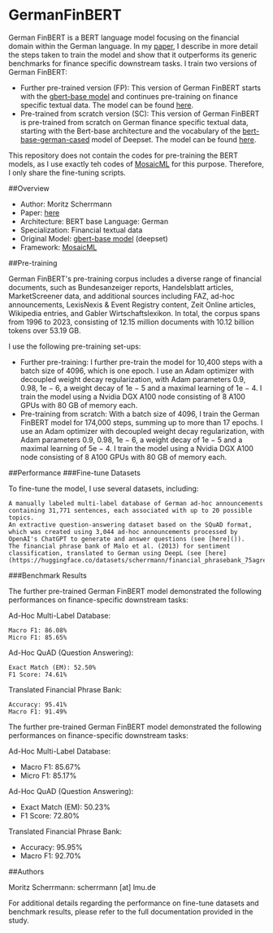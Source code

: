 # GermanFinBERT

German FinBERT is a BERT language model focusing on the financial domain within the German language. In my [paper](https://arxiv.org/pdf/2311.08793.pdf), I describe in more detail the steps taken to train the model and show that it outperforms its generic benchmarks for finance specific downstream tasks. I train two versions of German FinBERT:
- Further pre-trained version (FP):
  This version of German FinBERT starts with the [gbert-base model](https://huggingface.co/deepset/gbert-base) and continues pre-training on finance specific textual data. The model can be found [here](https://huggingface.co/scherrmann/GermanFinBert_FP).
- Pre-trained from scratch version (SC):
  This version of German FinBERT is pre-trained from scratch on German finance specific textual data, starting with the Bert-base architecture and the vocabulary of the [bert-base-german-cased](https://huggingface.co/bert-base-german-cased) model of Deepset. The model can be found [here](https://huggingface.co/scherrmann/GermanFinBert_SC).

This repository does not contain the codes for pre-training the BERT models, as I use exactly teh codes of [MosaicML](https://github.com/mosaicml/examples/tree/main/examples/benchmarks/bert) for this purpose. Therefore, I only share the fine-tuning  scripts.

  
##Overview

- Author: Moritz Scherrmann
- Paper: [here](https://arxiv.org/pdf/2311.08793.pdf)
- Architecture: BERT base Language: German
- Specialization: Financial textual data
- Original Model: [gbert-base model](https://huggingface.co/deepset/gbert-base) (deepset)
- Framework: [MosaicML](https://github.com/mosaicml/examples/tree/main/examples/benchmarks/bert)
  
##Pre-training

German FinBERT's pre-training corpus includes a diverse range of financial documents, such as Bundesanzeiger reports, Handelsblatt articles, MarketScreener data, and additional sources including FAZ, ad-hoc announcements, LexisNexis & Event Registry content, Zeit Online articles, Wikipedia entries, and Gabler Wirtschaftslexikon. In total, the corpus spans from 1996 to 2023, consisting of 12.15 million documents with 10.12 billion tokens over 53.19 GB.

I use the following pre-training set-ups:
- Further pre-training:
  I further pre-train the model for 10,400 steps with a batch size of 4096, which is one epoch. I use an Adam optimizer with decoupled weight decay regularization, with Adam parameters 0.9, 0.98, 1e − 6, a weight decay of 1e − 5 and a maximal learning of 1e − 4. I train the model using a Nvidia DGX A100 node consisting of 8 A100 GPUs with 80 GB of memory each.
- Pre-training from scratch:
  With a batch size of 4096, I train the German FinBERT model for 174,000 steps, summing up to more than 17 epochs. I use an Adam optimizer with decoupled weight decay regularization, with Adam parameters 0.9, 0.98, 1e − 6, a weight decay of 1e − 5 and a maximal learning of 5e − 4. I train the model using a Nvidia DGX A100 node consisting of 8 A100 GPUs with 80 GB of memory each.  

##Performance
###Fine-tune Datasets

To fine-tune the model, I use several datasets, including:

    A manually labeled multi-label database of German ad-hoc announcements containing 31,771 sentences, each associated with up to 20 possible topics.
    An extractive question-answering dataset based on the SQuAD format, which was created using 3,044 ad-hoc announcements processed by OpenAI's ChatGPT to generate and answer questions (see [here]()).
    The financial phrase bank of Malo et al. (2013) for sentiment classification, translated to German using DeepL (see [here](https://huggingface.co/datasets/scherrmann/financial_phrasebank_75agree_german)).

###Benchmark Results

The further pre-trained German FinBERT model demonstrated the following performances on finance-specific downstream tasks:

Ad-Hoc Multi-Label Database:

    Macro F1: 86.08%
    Micro F1: 85.65%

Ad-Hoc QuAD (Question Answering):

    Exact Match (EM): 52.50%
    F1 Score: 74.61%

Translated Financial Phrase Bank:

    Accuracy: 95.41%
    Macro F1: 91.49%

The further pre-trained German FinBERT model demonstrated the following performances on finance-specific downstream tasks:

Ad-Hoc Multi-Label Database:
- Macro F1: 85.67%
- Micro F1: 85.17%

Ad-Hoc QuAD (Question Answering):
- Exact Match (EM): 50.23%
- F1 Score: 72.80%

Translated Financial Phrase Bank:
- Accuracy: 95.95%
- Macro F1: 92.70%

##Authors

Moritz Scherrmann: scherrmann [at] lmu.de

For additional details regarding the performance on fine-tune datasets and benchmark results, please refer to the full documentation provided in the study.
